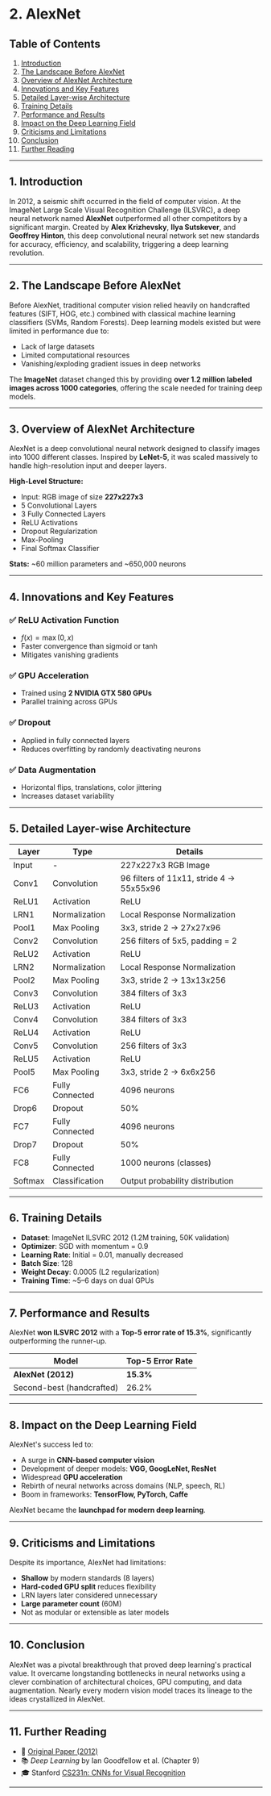 # 2. AlexNet

## Table of Contents

1. [Introduction](#1-introduction)
2. [The Landscape Before AlexNet](#2-the-landscape-before-alexnet)
3. [Overview of AlexNet Architecture](#3-overview-of-alexnet-architecture)
4. [Innovations and Key Features](#4-innovations-and-key-features)
5. [Detailed Layer-wise Architecture](#5-detailed-layer-wise-architecture)
6. [Training Details](#6-training-details)
7. [Performance and Results](#7-performance-and-results)
8. [Impact on the Deep Learning Field](#8-impact-on-the-deep-learning-field)
9. [Criticisms and Limitations](#9-criticisms-and-limitations)
10. [Conclusion](#10-conclusion)
11. [Further Reading](#11-further-reading)

---

## 1. Introduction

In 2012, a seismic shift occurred in the field of computer vision. At the ImageNet Large Scale Visual Recognition Challenge (ILSVRC), a deep neural network named **AlexNet** outperformed all other competitors by a significant margin. Created by **Alex Krizhevsky**, **Ilya Sutskever**, and **Geoffrey Hinton**, this deep convolutional neural network set new standards for accuracy, efficiency, and scalability, triggering a deep learning revolution.

---

## 2. The Landscape Before AlexNet

Before AlexNet, traditional computer vision relied heavily on handcrafted features (SIFT, HOG, etc.) combined with classical machine learning classifiers (SVMs, Random Forests). Deep learning models existed but were limited in performance due to:

* Lack of large datasets
* Limited computational resources
* Vanishing/exploding gradient issues in deep networks

The **ImageNet** dataset changed this by providing **over 1.2 million labeled images across 1000 categories**, offering the scale needed for training deep models.

---

## 3. Overview of AlexNet Architecture

AlexNet is a deep convolutional neural network designed to classify images into 1000 different classes. Inspired by **LeNet-5**, it was scaled massively to handle high-resolution input and deeper layers.

**High-Level Structure:**

* Input: RGB image of size **227x227x3**
* 5 Convolutional Layers
* 3 Fully Connected Layers
* ReLU Activations
* Dropout Regularization
* Max-Pooling
* Final Softmax Classifier

**Stats:** ~60 million parameters and ~650,000 neurons

---

## 4. Innovations and Key Features

### ✅ ReLU Activation Function

* $f(x) = \max(0, x)$
* Faster convergence than sigmoid or tanh
* Mitigates vanishing gradients

### ✅ GPU Acceleration

* Trained using **2 NVIDIA GTX 580 GPUs**
* Parallel training across GPUs

### ✅ Dropout

* Applied in fully connected layers
* Reduces overfitting by randomly deactivating neurons

### ✅ Data Augmentation

* Horizontal flips, translations, color jittering
* Increases dataset variability

---

## 5. Detailed Layer-wise Architecture

| Layer   | Type            | Details                                  |
| ------- | --------------- | ---------------------------------------- |
| Input   | -               | 227x227x3 RGB Image                      |
| Conv1   | Convolution     | 96 filters of 11x11, stride 4 → 55x55x96 |
| ReLU1   | Activation      | ReLU                                     |
| LRN1    | Normalization   | Local Response Normalization             |
| Pool1   | Max Pooling     | 3x3, stride 2 → 27x27x96                 |
| Conv2   | Convolution     | 256 filters of 5x5, padding = 2          |
| ReLU2   | Activation      | ReLU                                     |
| LRN2    | Normalization   | Local Response Normalization             |
| Pool2   | Max Pooling     | 3x3, stride 2 → 13x13x256                |
| Conv3   | Convolution     | 384 filters of 3x3                       |
| ReLU3   | Activation      | ReLU                                     |
| Conv4   | Convolution     | 384 filters of 3x3                       |
| ReLU4   | Activation      | ReLU                                     |
| Conv5   | Convolution     | 256 filters of 3x3                       |
| ReLU5   | Activation      | ReLU                                     |
| Pool5   | Max Pooling     | 3x3, stride 2 → 6x6x256                  |
| FC6     | Fully Connected | 4096 neurons                             |
| Drop6   | Dropout         | 50%                                      |
| FC7     | Fully Connected | 4096 neurons                             |
| Drop7   | Dropout         | 50%                                      |
| FC8     | Fully Connected | 1000 neurons (classes)                   |
| Softmax | Classification  | Output probability distribution          |

---

## 6. Training Details

* **Dataset**: ImageNet ILSVRC 2012 (1.2M training, 50K validation)
* **Optimizer**: SGD with momentum = 0.9
* **Learning Rate**: Initial = 0.01, manually decreased
* **Batch Size**: 128
* **Weight Decay**: 0.0005 (L2 regularization)
* **Training Time**: ~5–6 days on dual GPUs

---

## 7. Performance and Results

AlexNet **won ILSVRC 2012** with a **Top-5 error rate of 15.3%**, significantly outperforming the runner-up.

| Model                     | Top-5 Error Rate |
| ------------------------- | ---------------- |
| **AlexNet (2012)**        | **15.3%**        |
| Second-best (handcrafted) | 26.2%            |

---

## 8. Impact on the Deep Learning Field

AlexNet's success led to:

* A surge in **CNN-based computer vision**
* Development of deeper models: **VGG, GoogLeNet, ResNet**
* Widespread **GPU acceleration**
* Rebirth of neural networks across domains (NLP, speech, RL)
* Boom in frameworks: **TensorFlow, PyTorch, Caffe**

AlexNet became the **launchpad for modern deep learning**.

---

## 9. Criticisms and Limitations

Despite its importance, AlexNet had limitations:

* **Shallow** by modern standards (8 layers)
* **Hard-coded GPU split** reduces flexibility
* LRN layers later considered unnecessary
* **Large parameter count** (60M)
* Not as modular or extensible as later models

---

## 10. Conclusion

AlexNet was a pivotal breakthrough that proved deep learning's practical value. It overcame longstanding bottlenecks in neural networks using a clever combination of architectural choices, GPU computing, and data augmentation. Nearly every modern vision model traces its lineage to the ideas crystallized in AlexNet.

---

## 11. Further Reading

* 📄 [Original Paper (2012)](http://www.cs.toronto.edu/~fritz/absps/imagenet.pdf)
* 📚 *Deep Learning* by Ian Goodfellow et al. (Chapter 9)
* 🎓 Stanford [CS231n: CNNs for Visual Recognition](http://cs231n.stanford.edu/)

---
